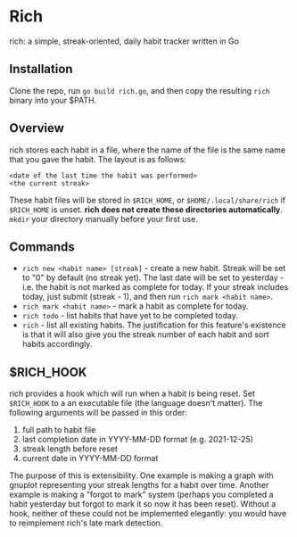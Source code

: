 # Rich
rich: a simple, streak-oriented, daily habit tracker written in Go

## Installation
Clone the repo, run ``go build rich.go``, and then copy the resulting ``rich``
binary into your $PATH.

## Overview
rich stores each habit in a file, where the name of the file is the same name
that you gave the habit. The layout is as follows:
```
<date of the last time the habit was performed>
<the current streak>
```
These habit files will be stored in ``$RICH_HOME``, or ``$HOME/.local/share/rich``
if ``$RICH_HOME`` is unset. **rich does not create these directories automatically**.
``mkdir`` your directory manually before your first use.

## Commands
- ``rich new <habit name> [streak]`` - create a new habit.
Streak will be set to "0" by default (no streak yet). The last date will be set 
to yesterday - i.e. the habit is not marked as complete for today. If your streak
includes today, just submit (streak - 1), and then run ``rich mark <habit name>``.
- ``rich mark <habit name>`` - mark a habit as complete for today.
- ``rich todo`` - list habits that have yet to be completed today.
- ``rich`` - list all existing habits. The justification for this feature's existence
is that it will also give you the streak number of each habit and sort habits accordingly.

## $RICH_HOOK
rich provides a hook which will run when a habit is being reset. Set ``$RICH_HOOK`` to a
an executable file (the language doesn't matter). The following arguments will be passed
in this order:
1. full path to habit file
2. last completion date in YYYY-MM-DD format (e.g. 2021-12-25)
3. streak length before reset
4. current date in YYYY-MM-DD format

The purpose of this is extensibility. One example is making a graph with gnuplot representing
your streak lengths for a habit over time. Another example is making a "forgot to mark" system
(perhaps you completed a habit yesterday but forgot to mark it so now it has been reset).
Without a hook, neither of these could not be implemented elegantly: you would have to reimplement
rich's late mark detection.
